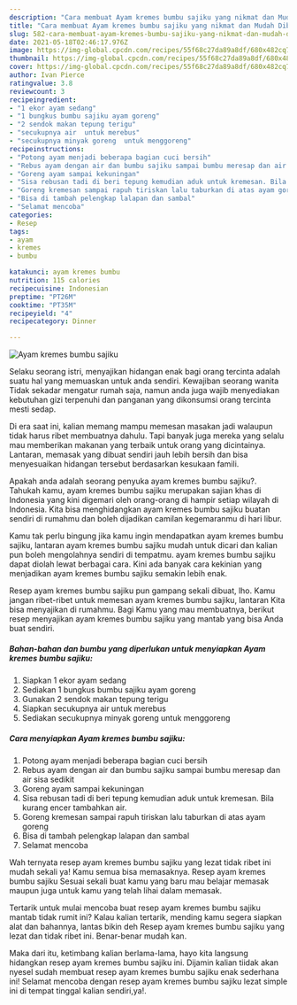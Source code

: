 ```yaml
---
description: "Cara membuat Ayam kremes bumbu sajiku yang nikmat dan Mudah Dibuat"
title: "Cara membuat Ayam kremes bumbu sajiku yang nikmat dan Mudah Dibuat"
slug: 582-cara-membuat-ayam-kremes-bumbu-sajiku-yang-nikmat-dan-mudah-dibuat
date: 2021-05-18T02:46:17.976Z
image: https://img-global.cpcdn.com/recipes/55f68c27da89a8df/680x482cq70/ayam-kremes-bumbu-sajiku-foto-resep-utama.jpg
thumbnail: https://img-global.cpcdn.com/recipes/55f68c27da89a8df/680x482cq70/ayam-kremes-bumbu-sajiku-foto-resep-utama.jpg
cover: https://img-global.cpcdn.com/recipes/55f68c27da89a8df/680x482cq70/ayam-kremes-bumbu-sajiku-foto-resep-utama.jpg
author: Ivan Pierce
ratingvalue: 3.8
reviewcount: 3
recipeingredient:
- "1 ekor ayam sedang"
- "1 bungkus bumbu sajiku ayam goreng"
- "2 sendok makan tepung terigu"
- "secukupnya air  untuk merebus"
- "secukupnya minyak goreng  untuk menggoreng"
recipeinstructions:
- "Potong ayam menjadi beberapa bagian cuci bersih"
- "Rebus ayam dengan air dan bumbu sajiku sampai bumbu meresap dan air sisa sedikit"
- "Goreng ayam sampai kekuningan"
- "Sisa rebusan tadi di beri tepung kemudian aduk untuk kremesan. Bila kurang encer tambahkan air."
- "Goreng kremesan sampai rapuh tiriskan lalu taburkan di atas ayam goreng"
- "Bisa di tambah pelengkap lalapan dan sambal"
- "Selamat mencoba"
categories:
- Resep
tags:
- ayam
- kremes
- bumbu

katakunci: ayam kremes bumbu 
nutrition: 115 calories
recipecuisine: Indonesian
preptime: "PT26M"
cooktime: "PT35M"
recipeyield: "4"
recipecategory: Dinner

---
```



![Ayam kremes bumbu sajiku](https://img-global.cpcdn.com/recipes/55f68c27da89a8df/680x482cq70/ayam-kremes-bumbu-sajiku-foto-resep-utama.jpg)

Selaku seorang istri, menyajikan hidangan enak bagi orang tercinta adalah suatu hal yang memuaskan untuk anda sendiri. Kewajiban seorang  wanita Tidak sekadar mengatur rumah saja, namun anda juga wajib menyediakan kebutuhan gizi terpenuhi dan panganan yang dikonsumsi orang tercinta mesti sedap.

Di era  saat ini, kalian memang mampu memesan masakan jadi walaupun tidak harus ribet membuatnya dahulu. Tapi banyak juga mereka yang selalu mau memberikan makanan yang terbaik untuk orang yang dicintainya. Lantaran, memasak yang dibuat sendiri jauh lebih bersih dan bisa menyesuaikan hidangan tersebut berdasarkan kesukaan famili. 



Apakah anda adalah seorang penyuka ayam kremes bumbu sajiku?. Tahukah kamu, ayam kremes bumbu sajiku merupakan sajian khas di Indonesia yang kini digemari oleh orang-orang di hampir setiap wilayah di Indonesia. Kita bisa menghidangkan ayam kremes bumbu sajiku buatan sendiri di rumahmu dan boleh dijadikan camilan kegemaranmu di hari libur.

Kamu tak perlu bingung jika kamu ingin mendapatkan ayam kremes bumbu sajiku, lantaran ayam kremes bumbu sajiku mudah untuk dicari dan kalian pun boleh mengolahnya sendiri di tempatmu. ayam kremes bumbu sajiku dapat diolah lewat berbagai cara. Kini ada banyak cara kekinian yang menjadikan ayam kremes bumbu sajiku semakin lebih enak.

Resep ayam kremes bumbu sajiku pun gampang sekali dibuat, lho. Kamu jangan ribet-ribet untuk memesan ayam kremes bumbu sajiku, lantaran Kita bisa menyajikan di rumahmu. Bagi Kamu yang mau membuatnya, berikut resep menyajikan ayam kremes bumbu sajiku yang mantab yang bisa Anda buat sendiri.

<!--inarticleads1-->

##### Bahan-bahan dan bumbu yang diperlukan untuk menyiapkan Ayam kremes bumbu sajiku:

1. Siapkan 1 ekor ayam sedang
1. Sediakan 1 bungkus bumbu sajiku ayam goreng
1. Gunakan 2 sendok makan tepung terigu
1. Siapkan secukupnya air  untuk merebus
1. Sediakan secukupnya minyak goreng  untuk menggoreng




<!--inarticleads2-->

##### Cara menyiapkan Ayam kremes bumbu sajiku:

1. Potong ayam menjadi beberapa bagian cuci bersih
1. Rebus ayam dengan air dan bumbu sajiku sampai bumbu meresap dan air sisa sedikit
1. Goreng ayam sampai kekuningan
1. Sisa rebusan tadi di beri tepung kemudian aduk untuk kremesan. Bila kurang encer tambahkan air.
1. Goreng kremesan sampai rapuh tiriskan lalu taburkan di atas ayam goreng
1. Bisa di tambah pelengkap lalapan dan sambal
1. Selamat mencoba




Wah ternyata resep ayam kremes bumbu sajiku yang lezat tidak ribet ini mudah sekali ya! Kamu semua bisa memasaknya. Resep ayam kremes bumbu sajiku Sesuai sekali buat kamu yang baru mau belajar memasak maupun juga untuk kamu yang telah lihai dalam memasak.

Tertarik untuk mulai mencoba buat resep ayam kremes bumbu sajiku mantab tidak rumit ini? Kalau kalian tertarik, mending kamu segera siapkan alat dan bahannya, lantas bikin deh Resep ayam kremes bumbu sajiku yang lezat dan tidak ribet ini. Benar-benar mudah kan. 

Maka dari itu, ketimbang kalian berlama-lama, hayo kita langsung hidangkan resep ayam kremes bumbu sajiku ini. Dijamin kalian tiidak akan nyesel sudah membuat resep ayam kremes bumbu sajiku enak sederhana ini! Selamat mencoba dengan resep ayam kremes bumbu sajiku lezat simple ini di tempat tinggal kalian sendiri,ya!.

